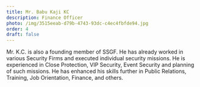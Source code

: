```yaml
---
title: Mr. Babu Kaji KC
description: Finance Officer
photo: /img/3515eeab-d79b-4743-93dc-c4ec4fbfde94.jpg
order: 4
draft: false
---
```

Mr. K.C. is also a founding member of SSGF. He has already worked in various Security Firms and executed individual security missions. He is experienced in Close Protection, VIP Security, Event Security and planning of such missions. He has enhanced his skills further in Public Relations, Training, Job Orientation, Finance, and others.